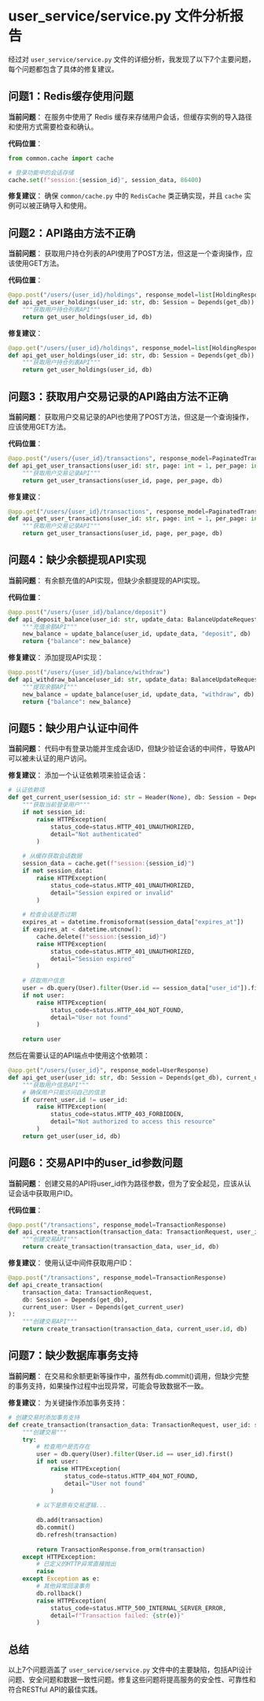 # user_service/service.py 文件分析报告

经过对 `user_service/service.py` 文件的详细分析，我发现了以下7个主要问题，每个问题都包含了具体的修复建议。

## 问题1：Redis缓存使用问题

**当前问题**：
在服务中使用了 Redis 缓存来存储用户会话，但缓存实例的导入路径和使用方式需要检查和确认。

**代码位置**：
```python
from common.cache import cache

# 登录功能中的会话存储
cache.set(f"session:{session_id}", session_data, 86400)
```

**修复建议**：
确保 `common/cache.py` 中的 `RedisCache` 类正确实现，并且 `cache` 实例可以被正确导入和使用。

## 问题2：API路由方法不正确

**当前问题**：
获取用户持仓列表的API使用了POST方法，但这是一个查询操作，应该使用GET方法。

**代码位置**：
```python
@app.post("/users/{user_id}/holdings", response_model=list[HoldingResponse])
def api_get_user_holdings(user_id: str, db: Session = Depends(get_db)):
    """获取用户持仓列表API"""
    return get_user_holdings(user_id, db)
```

**修复建议**：
```python
@app.get("/users/{user_id}/holdings", response_model=list[HoldingResponse])
def api_get_user_holdings(user_id: str, db: Session = Depends(get_db)):
    """获取用户持仓列表API"""
    return get_user_holdings(user_id, db)
```

## 问题3：获取用户交易记录的API路由方法不正确

**当前问题**：
获取用户交易记录的API也使用了POST方法，但这是一个查询操作，应该使用GET方法。

**代码位置**：
```python
@app.post("/users/{user_id}/transactions", response_model=PaginatedTransactionsResponse)
def api_get_user_transactions(user_id: str, page: int = 1, per_page: int = 10, db: Session = Depends(get_db)):
    """获取用户交易记录API"""
    return get_user_transactions(user_id, page, per_page, db)
```

**修复建议**：
```python
@app.get("/users/{user_id}/transactions", response_model=PaginatedTransactionsResponse)
def api_get_user_transactions(user_id: str, page: int = 1, per_page: int = 10, db: Session = Depends(get_db)):
    """获取用户交易记录API"""
    return get_user_transactions(user_id, page, per_page, db)
```

## 问题4：缺少余额提现API实现

**当前问题**：
有余额充值的API实现，但缺少余额提现的API实现。

**代码位置**：
```python
@app.post("/users/{user_id}/balance/deposit")
def api_deposit_balance(user_id: str, update_data: BalanceUpdateRequest, db: Session = Depends(get_db)):
    """充值余额API"""
    new_balance = update_balance(user_id, update_data, "deposit", db)
    return {"balance": new_balance}
```

**修复建议**：
添加提现API实现：
```python
@app.post("/users/{user_id}/balance/withdraw")
def api_withdraw_balance(user_id: str, update_data: BalanceUpdateRequest, db: Session = Depends(get_db)):
    """提现余额API"""
    new_balance = update_balance(user_id, update_data, "withdraw", db)
    return {"balance": new_balance}
```

## 问题5：缺少用户认证中间件

**当前问题**：
代码中有登录功能并生成会话ID，但缺少验证会话的中间件，导致API可以被未认证的用户访问。

**修复建议**：
添加一个认证依赖项来验证会话：
```python
# 认证依赖项
def get_current_user(session_id: str = Header(None), db: Session = Depends(get_db)):
    """获取当前登录用户"""
    if not session_id:
        raise HTTPException(
            status_code=status.HTTP_401_UNAUTHORIZED,
            detail="Not authenticated"
        )
    
    # 从缓存获取会话数据
    session_data = cache.get(f"session:{session_id}")
    if not session_data:
        raise HTTPException(
            status_code=status.HTTP_401_UNAUTHORIZED,
            detail="Session expired or invalid"
        )
    
    # 检查会话是否过期
    expires_at = datetime.fromisoformat(session_data["expires_at"])
    if expires_at < datetime.utcnow():
        cache.delete(f"session:{session_id}")
        raise HTTPException(
            status_code=status.HTTP_401_UNAUTHORIZED,
            detail="Session expired"
        )
    
    # 获取用户信息
    user = db.query(User).filter(User.id == session_data["user_id"]).first()
    if not user:
        raise HTTPException(
            status_code=status.HTTP_404_NOT_FOUND,
            detail="User not found"
        )
    
    return user
```

然后在需要认证的API端点中使用这个依赖项：
```python
@app.get("/users/{user_id}", response_model=UserResponse)
def api_get_user(user_id: str, db: Session = Depends(get_db), current_user: User = Depends(get_current_user)):
    """获取用户信息API"""
    # 确保用户只能访问自己的信息
    if current_user.id != user_id:
        raise HTTPException(
            status_code=status.HTTP_403_FORBIDDEN,
            detail="Not authorized to access this resource"
        )
    return get_user(user_id, db)
```

## 问题6：交易API中的user_id参数问题

**当前问题**：
创建交易的API将user_id作为路径参数，但为了安全起见，应该从认证会话中获取用户ID。

**代码位置**：
```python
@app.post("/transactions", response_model=TransactionResponse)
def api_create_transaction(transaction_data: TransactionRequest, user_id: str, db: Session = Depends(get_db)):
    """创建交易API"""
    return create_transaction(transaction_data, user_id, db)
```

**修复建议**：
使用认证中间件获取用户ID：
```python
@app.post("/transactions", response_model=TransactionResponse)
def api_create_transaction(
    transaction_data: TransactionRequest, 
    db: Session = Depends(get_db),
    current_user: User = Depends(get_current_user)
):
    """创建交易API"""
    return create_transaction(transaction_data, current_user.id, db)
```

## 问题7：缺少数据库事务支持

**当前问题**：
在交易和余额更新等操作中，虽然有db.commit()调用，但缺少完整的事务支持，如果操作过程中出现异常，可能会导致数据不一致。

**修复建议**：
为关键操作添加事务支持：
```python
# 创建交易时添加事务支持
def create_transaction(transaction_data: TransactionRequest, user_id: str, db: Session) -> TransactionResponse:
    """创建交易"""
    try:
        # 检查用户是否存在
        user = db.query(User).filter(User.id == user_id).first()
        if not user:
            raise HTTPException(
                status_code=status.HTTP_404_NOT_FOUND,
                detail="User not found"
            )
        
        # 以下是原有交易逻辑...
        
        db.add(transaction)
        db.commit()
        db.refresh(transaction)
        
        return TransactionResponse.from_orm(transaction)
    except HTTPException:
        # 已定义的HTTP异常直接抛出
        raise
    except Exception as e:
        # 其他异常回滚事务
        db.rollback()
        raise HTTPException(
            status_code=status.HTTP_500_INTERNAL_SERVER_ERROR,
            detail=f"Transaction failed: {str(e)}"
        )
```

## 总结

以上7个问题涵盖了 `user_service/service.py` 文件中的主要缺陷，包括API设计问题、安全问题和数据一致性问题。修复这些问题将提高服务的安全性、可靠性和符合RESTful API的最佳实践。